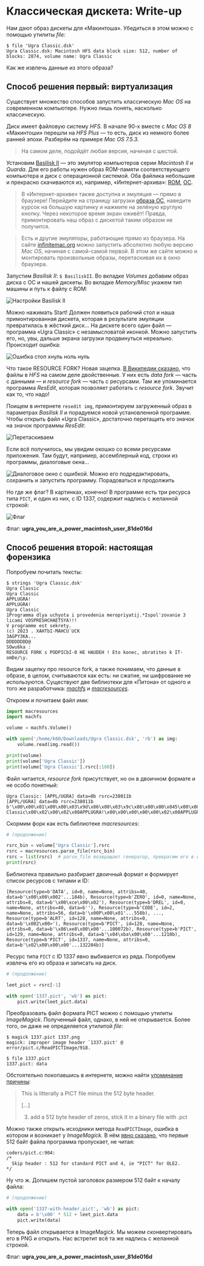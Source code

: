 # Классическая дискета: Write-up

Нам дают образ дискеты для «Макинтоша». Убедиться в этом можно с помощью утилиты *file:*

```
$ file 'Ugra Classic.dsk'
Ugra Classic.dsk: Macintosh HFS data block size: 512, number of blocks: 2874, volume name: Ugra Classic
```

Как же извлечь данные из этого образа?

## Способ решения первый: виртуализация

Существует множество способов запустить классическую *Mac OS* на современном компьютере. Нужно лишь понять, насколько классическую.

Диск имеет файловую систему *HFS.* В начале 90-х вместе с *Mac OS 8* «Макинтоши» перешли на *HFS Plus* — то есть, диск из немного более ранней эпохи. Разберём на примере *Mac OS 7.5.3*.

> На самом деле, подойдёт любая версия, начиная с шестой.

Установим [Basilisk II](https://basilisk.cebix.net/) — это эмулятор компьютеров серии *Macintosh II* и *Quarda*. Для его работы нужен образ ROM-памяти соответствующего компьютера и диск с операционной системой. Оба файлика небольшие и прекрасно скачиваются из, например, «Интернет-архива»: [ROM](https://archive.org/details/mac_rom_archive_-_as_of_8-19-2011), [ОС](https://archive.org/details/AppleMacintoshSystem753).

> В «Интернет-архиве» также доступна и эмуляция — прямо в браузере! Перейдите на страницу загрузки [образа ОС](https://archive.org/details/AppleMacintoshSystem753), наведите курсок на большую картинку и нажмите на зелёную круглую кнопку. Через некоторое время экран оживёт! Правда, примонтировать наш образ с дискетой таким образом не получится.

> Есть и другие эмуляторы, работающие прямо из браузера. На сайте [infinitemac.org](https://infinitemac.org) можно запустить абсолютно любую версию *Mac OS,* начиная с самой-самой первой. В этом же сайте можно и монтировать произвольные образы, перетаскивая их в окно браузера.

Запустим *Basilisk II*: `$ BasiliskII`. Во вкладке *Volumes* добавим образ диска с ОС и нашей дискеты. Во вкладке *Memory/Misc* укажем тип машины и путь к файлу с ROM:

![Настройки Basilisk II](./writeup/basilisk-settings.png)

Можно нажимать Start! Должен появиться рабочий стол и наша примонтированная дискета, которая в результате эмуляции превратилась в жёсткий диск… На дискете всего один файл — программа «Ugra Classic» с незамысловатой иконкой. Можно запустить его, но, увы, дальше экрана загрузки продвинуться нереально. Происходит ошибка:

![Ошибка стоп хнуль ноль нуль](./writeup/ugra.png)

Что такое RESOURCE FORK? Новая зацепка. [В Википедии сказано](https://en.wikipedia.org/wiki/Resource_fork), что файлы в *HFS* на самом деле двойственные. У них есть *data fork* — часть с данными — и *resource fork* — часть с ресурсами. Там же упоминается программа *ResEdit*, которая позволяет работать с *resource fork*. Звучит как то, что надо!

Поищем в интернете `resedit img`, примонтируем загруженный образ в параметрах *Basilisk II* и порадуемся новой установленной программе. Чтобы открыть файл «Ugra Classic», достаточно перетащить его значок на значок программы *ResEdit*:

![Перетаскиваем](./writeup/drag-n-drop.png)

Если всё получилось, мы увидим окошко со всеми ресурсами приложения. Там будут, например, ассемблерный код, строки из программы, диалоговые окна…

![Диалоговое окно с ошибкой. Можно его подредактировать, сохранить и запустить программу. Порадоваться и продолжить](./writeup/alert.png)

Но где же флаг? В картинках, конечно! В программе есть три ресурса типа `PICT`, и один из них, с ID 1337, содержит надпись с желанной строкой:

![Флаг](./writeup/flag.png)

Флаг: **ugra_you_are_a_power_macintosh_user_81de016d**

## Способ решения второй: настоящая форензика

Попробуем почитать тексты:

```
$ strings 'Ugra Classic.dsk'
Ugra Classic
Ugra Classic
APPLUGRA!
APPLUGRA!
Ugra Classic
1Programma dlya uchyota i provedenia meropriyatij.*Ispol'zovanie 3 licami VOSPRESHCHAETSYA!!!
V programme est sekrety.
(c) 2023 . XAHTbI-MAHCU`UCK
3AGPY3KA...
DDDDDDDD@
SOwu6ka :
RESOURCE FORK s PODPICbI-0 HE HAUDEH ! Eto konec, obratites k IT-omDe/\y.
```

Видим зацепку про resource fork, а также понимаем, что данные в образе, в целом, считываются как есть: ни сжатие, ни шифрование не используются. Существуют две библиотеки для «Питона» от одного и того же разработчика: *[machfs](https://github.com/elliotnunn/machfs)* и *[macresources](https://github.com/elliotnunn/macresources)*.

Откроем и почитаем файл ими:
```python
import macresources
import machfs

volume = machfs.Volume()

with open('/home/k60/Downloads/Ugra Classic.dsk', 'rb') as img:
    volume.read(img.read())

print(volume)
print(volume['Ugra Classic'])
print(volume['Ugra Classic'].rsrc[:100])
```

Файл читается, *resource fork* присутствует, но он в двоичном формате и не особо понятный:
```
Ugra Classic: [APPL/UGRA] data=0b rsrc=238011b
[APPL/UGRA] data=0b rsrc=238011b
b'\x00\x00\x01\x00\x00\x03\x9d\x86\x00\x03\x9c\x86\x00\x00\x045\x00\x00\x00\x00\x00\x00\x00\x00\x00\x00\x00\x00\x00\x00\x00\x00\x00\x00\x00\x00\x00\x00\x00\x00\x00\x00\x00\x00\x00\x00\x00\x00\x0cUgra Classic\x00\x02\x00\x02\x00APPLUGRA!\x00\x00\x00\x00\x00\x02\x00APPLUGRA!\x00\x00\x00\x00\x00\x00\x00\x00\x00'
```

Скормим форк как есть библиотеке *macresources*:

```python
# (продолжение)

rsrc_bin = volume['Ugra Classic'].rsrc
rsrc = macresources.parse_file(rsrc_bin)
rsrc = list(rsrc)  # parse_file возвращает генератор, превратим его в список
print(rsrc)
```

Библиотека правильно разбирает двоичный формат и формирует список ресурсов с типами и ID:
```
[Resource(type=b'DATA', id=0, name=None, attribs=40, data=b'\x00\x00\x002'...184b), Resource(type=b'ZERO', id=0, name=None, attribs=8, data=b'\x00\xce\x00\x02'), Resource(type=b'DREL', id=0, name=None, attribs=40, data=b''), Resource(type=b'CODE', id=2, name=None, attribs=56, data=b'\x00P\x00\x01'...558b), ..., Resource(type=b'ALRT', id=128, name=None, attribs=0, data=b'\x002\x00>'), Resource(type=b'PICT', id=128, name=None, attribs=0, data=b'\x86\xe8\x00\x00'...100072b), Resource(type=b'PICT', id=129, name=None, attribs=0, data=b'\x04\xba\x00\x00'...1210b), Resource(type=b'PICT', id=1337, name=None, attribs=0, data=b'\x02\x00\x00\x00'...132204b)]
```

Ресурс типа `PICT` с ID 1337 явно выбивается из ряда. Попробуем извлечь его из образа и записать на диск.
```python
# (продолжение)

leet_pict = rsrc[-1]

with open('1337.pict', 'wb') as pict:
    pict.write(leet_pict.data)
```

Преобразовать файл формата PICT можно с помощью утилиты *ImageMagick*. Полученный файл, однако, в ней не открывается. Более того, он даже не определяется утилитой *file*:

```
$ magick 1337.pict 1337.png
magick: improper image header `1337.pict' @ error/pict.c/ReadPICTImage/918.

$ file 1337.pict
1337.pict: data
```

Обстоятельно покопавшись в интернете, можно найти [упоминание причины](https://github.com/labbott/pictparser):

> This is litterally a PICT file minus the 512 byte header.
>
> [...]
>
> 3. add a 512 byte header of zeros, stick it in a binary file with .pct

Можно также открыть исходники метода `ReadPICTImage`, ошибка в котором и возникает у *ImageMagick.* В нём [явно сказано](https://github.com/ImageMagick/ImageMagick/blob/393c95ed0f1d7c5320f60d51785143f02b20825b/coders/pict.c#L905), что первые 512 байт файла программа пропускает, не читая:

```
coders/pict.c:904:
/*
  Skip header : 512 for standard PICT and 4, ie "PICT" for OLE2.
*/
```

Ну что ж. Допишем пустой заголовок размером 512 байт к началу файла:
```python
# (продолжение)

with open('1337-with-header.pict', 'wb') as pict:
    data = b'\x00' * 512 + leet_pict.data
    pict.write(data)
```

Теперь файл открывается в ImageMagick. Мы можем сконвертировать его в PNG и открыть. Нас встретит всё та же надпись с желанной строкой.

Флаг: **ugra_you_are_a_power_macintosh_user_81de016d**
